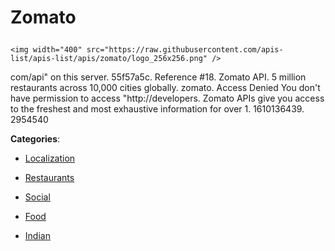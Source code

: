 # Zomato<p align="center">
    <img width="400" src="https://raw.githubusercontent.com/apis-list/apis-list/apis/zomato/logo_256x256.png" />
</p>

com/api" on this server. 55f57a5c.  Reference #18. Zomato API. 5 million restaurants across 10,000 cities globally. zomato. Access Denied You don't have permission to access "http://developers. Zomato APIs give you access to the freshest and most exhaustive information for over 1. 1610136439. 2954540

**Categories**:

- [Localization](https://github/apis-list/apis-list#localization)

- [Restaurants](https://github/apis-list/apis-list#restaurants)

- [Social](https://github/apis-list/apis-list#social)

- [Food](https://github/apis-list/apis-list#food)

- [Indian](https://github/apis-list/apis-list#indian)






